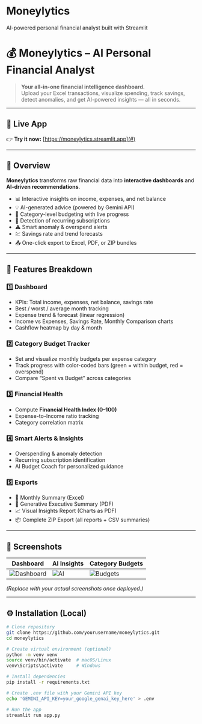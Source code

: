 # Moneylytics
AI-powered personal financial analyst built with Streamlit
# 💰 Moneylytics – AI Personal Financial Analyst

> **Your all-in-one financial intelligence dashboard.**  
> Upload your Excel transactions, visualize spending, track savings, detect anomalies, and get AI-powered insights — all in seconds.

---

## 🚀 Live App

👉 **Try it now:** [https://moneylytics.streamlit.app](#)  

---

## 🧠 Overview

**Moneylytics** transforms raw financial data into **interactive dashboards** and **AI-driven recommendations**.

- 📊 Interactive insights on income, expenses, and net balance  
- 💡 AI-generated advice (powered by Gemini API)  
- 🎯 Category-level budgeting with live progress  
- 🔁 Detection of recurring subscriptions  
- ⚠️ Smart anomaly & overspend alerts  
- 💹 Savings rate and trend forecasts  
- 📤 One-click export to Excel, PDF, or ZIP bundles  
---

## 🧾 Features Breakdown

### 1️⃣ Dashboard
- KPIs: Total income, expenses, net balance, savings rate  
- Best / worst / average month tracking  
- Expense trend & forecast (linear regression)  
- Income vs Expenses, Savings Rate, Monthly Comparison charts  
- Cashflow heatmap by day & month  

### 2️⃣ Category Budget Tracker
- Set and visualize monthly budgets per expense category  
- Track progress with color-coded bars (green = within budget, red = overspend)  
- Compare “Spent vs Budget” across categories  

### 3️⃣ Financial Health
- Compute **Financial Health Index (0–100)**  
- Expense-to-Income ratio tracking  
- Category correlation matrix  

### 4️⃣ Smart Alerts & Insights
- Overspending & anomaly detection  
- Recurring subscription identification  
- AI Budget Coach for personalized guidance  

### 5️⃣ Exports
- 🧾 Monthly Summary (Excel)  
- 📘 Generative Executive Summary (PDF)  
- 📈 Visual Insights Report (Charts as PDF)  
- 📦 Complete ZIP Export (all reports + CSV summaries)

---

## 📸 Screenshots

| Dashboard | AI Insights | Category Budgets |
|------------|-------------|------------------|
| ![Dashboard](assets/dashboard.png) | ![AI](assets/ai_insights.png) | ![Budgets](assets/budget_tracker.png) |

*(Replace with your actual screenshots once deployed.)*

---

## ⚙️ Installation (Local)

```bash
# Clone repository
git clone https://github.com/yourusername/moneylytics.git
cd moneylytics

# Create virtual environment (optional)
python -m venv venv
source venv/bin/activate  # macOS/Linux
venv\Scripts\activate     # Windows

# Install dependencies
pip install -r requirements.txt

# Create .env file with your Gemini API key
echo 'GEMINI_API_KEY=your_google_genai_key_here' > .env

# Run the app
streamlit run app.py
